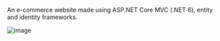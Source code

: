An e-commerce website made using ASP.NET Core MVC (.NET 6), entity and identity frameworks.

![image](https://github.com/hasanahmed1810/BulkyBook/assets/86783184/938515ce-690c-4f45-8979-4e1a03b5812f)
